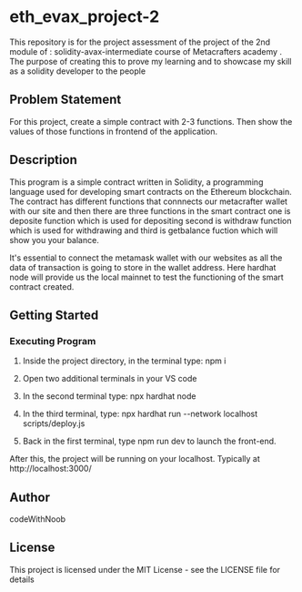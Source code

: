 # eth_evax_project-2

This repository is for the project assessment of the project of the 2nd module of : solidity-avax-intermediate course of Metacrafters academy . The purpose of creating this to prove my learning and to showcase my skill as a solidity developer to the people

## Problem Statement

For this project, create a simple contract with 2-3 functions. Then show the values of those functions in frontend of the application.

## Description
This program is a simple contract written in Solidity, a programming language used for developing smart contracts on the Ethereum blockchain. The contract has different functions that connnects our metacrafter wallet with our site and then there are three functions in the smart contract one is deposite function which is used for depositing second is withdraw function which is used for withdrawing and third is getbalance fuction which will show you your balance.

It's essential to connect the metamask wallet with our websites as all the data of transaction is going to store in the wallet address. Here hardhat node will provide us the local mainnet to test the functioning of the smart contract created.

## Getting Started

### Executing Program

1. Inside the project directory, in the terminal type: npm i
2. Open two additional terminals in your VS code
3. In the second terminal type: npx hardhat node
4. In the third terminal, type: npx hardhat run --network localhost scripts/deploy.js

5. Back in the first terminal, type npm run dev to launch the front-end.

After this, the project will be running on your localhost. 
Typically at http://localhost:3000/

## Author

codeWithNoob



## License

This project is licensed under the MIT License - see the LICENSE file for details

